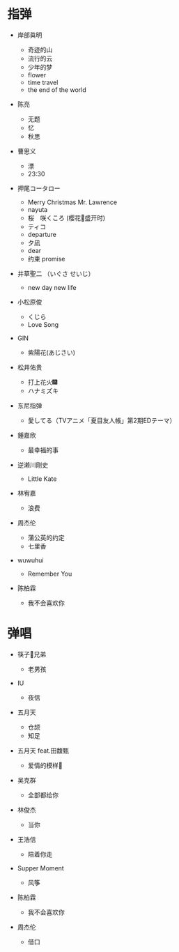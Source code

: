 # 指弹

- 岸部眞明
    -	奇迹的山
    -   流行的云
    -   少年的梦
    -   flower
    -   time travel
    -	the end of the world

- 陈亮
    -	无题
    -   忆
    -   秋思

- 曹思义
    -	漂
    -   23:30

- 押尾コータロー
    -   Merry Christmas Mr. Lawrence
    -   nayuta
    -   桜　咲くころ (樱花🌸盛开时)
    -   ティコ
    -   departure
    -   夕凪
    -	dear
    -   约束 promise

- 井草聖二 （いぐさ せいじ）
    -   new day new life

- 小松原俊
    -   くじら
    -   Love Song

- GIN
    - 紫陽花(あじさい)

- 松井佑贵
    - 打上花火🎆
    - ハナミズキ

- 东尼指弹
    - 愛してる（TVアニメ「夏目友人帳」第2期EDテーマ）

- 鍾嘉欣
    - 最幸福的事

- 逆濑川刚史
    - Little Kate

- 林宥嘉
    - 浪费

- 周杰伦
    - 蒲公英的约定
    - 七里香
    
- wuwuhui
    - Remember You

-	陈柏霖
	-	我不会喜欢你

# 弹唱

-   筷子🥢兄弟
    -   老男孩

-   IU
    -   夜信

-   五月天
    -   仓颉
    -	知足

-   五月天 feat.田馥甄
    -   爱情的模样💓

-   吴克群
    -   全部都给你

-   林俊杰
    -   当你

-   王浩信
    -   陪着你走

-   Supper Moment
    -   风筝

-   陈柏霖
    -	我不会喜欢你

-   周杰伦
    -   借口

